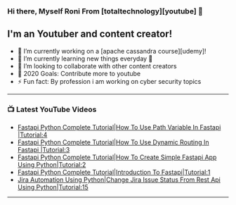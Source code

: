 ### Hi there, Myself Roni From [totaltechnology][youtube] 👋

## I'm an Youtuber and content creator!
- 🔭 I’m currently working on a [apache cassandra course][udemy]!
- 🌱 I’m currently learning new things everyday 🤣
- 👯 I’m looking to collaborate with other content creators
- 🥅 2020 Goals: Contribute more to youtube
- ⚡ Fun fact: By profession i am working on cyber security topics



---

### 📺 Latest YouTube Videos
<!-- YOUTUBE:START -->
- [Fastapi Python Complete Tutorial|How To Use Path Variable In Fastapi |Tutorial:4](https://www.youtube.com/watch?v=TBiryL7rfeA)
- [Fastapi Python Complete Tutorial|How To Use Dynamic Routing In Fastapi |Tutorial:3](https://www.youtube.com/watch?v=UjPqvE-IvnU)
- [Fastapi Python Complete Tutorial|How To Create Simple Fastapi App Using Python|Tutorial:2](https://www.youtube.com/watch?v=mjY6XlTLao4)
- [Fastapi Python Complete Tutorial|Introduction To Fastapi|Tutorial:1](https://www.youtube.com/watch?v=8ZagairPUOs)
- [Jira Automation Using Python|Change Jira Issue Status From Rest Api Using Python|Tutorial:15](https://www.youtube.com/watch?v=DRXIv-pQ1TQ)
<!-- YOUTUBE:END -->

---


